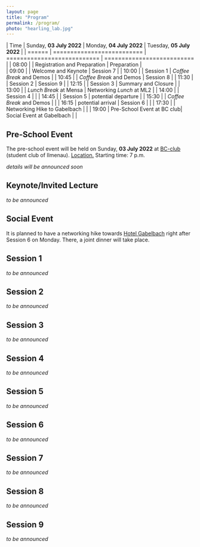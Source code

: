 ```yaml
---
layout: page
title: "Program"
permalink: /program/
photo: "hearling_lab.jpg"
---
```



| Time          | Sunday, **03 July 2022**   | Monday, **04 July 2022**    	| Tuesday, **05 July 2022**  |
| ======        | ========================== | =========================== 	| ========================== |
| 08:00  	   	|                            | Registration and Preparation	| Preparation				 |	
| 09:00 	   	|                            | Welcome and Keynote         	| Session 7	    			 |
| 10:00        	|                            | Session 1                 	| _Coffee Break_ and Demos 	 |
| 10:45			|                            | _Coffee Break_ and Demos	   	| Session 8				     |
| 11:30			|                            | Session 2					| Session 9        			 |
| 12:15			|                            | Session 3					| Summary and Closure		 |
| 13:00			|                            | _Lunch Break_ at Mensa		| Networking _Lunch_ at ML2  |
| 14:00			|                            | Session 4					|                            |
| 14:45			| 				             | Session 5					| potential departure		 |
| 15:30			| 				             | _Coffee Break_ and Demos	   	|                            |
| 16:15			| potential arrival			 | Session 6					|                            |
| 17:30			| 				             | Networking Hike to Gabelbach |                            |
| 19:00			| Pre-School Event at BC club| Social Event at Gabelbach	|                            |



## Pre-School Event
The pre-school event will be held on Sunday, **03 July 2022** at [BC-club](https://bc-club.de/) (student club of Ilmenau).
<a href="https://osm.org/go/0GqhODM8D?m=" target="_blank">Location.</a> Starting time: 7 p.m.

_details will be announced soon_ 

## Keynote/Invited Lecture

_to be announced_

<!--
* Lecturer: XYZ
* Title: "do be defined"
* Abstract: "todo"
-->


## Social Event
It is planned to have a networking hike towards [Hotel Gabelbach](https://www.hotel-gabelbach.de/en/) right after Session 6 on Monday. There, a joint dinner will take place. 

## Session 1
_to be announced_
## Session 2
_to be announced_
## Session 3
_to be announced_
## Session 4
_to be announced_
## Session 5
_to be announced_
## Session 6
_to be announced_
## Session 7
_to be announced_
## Session 8
_to be announced_
## Session 9
_to be announced_


<!--
**TODO**
-->

<!--
* lab tours (AVLabs, hearing lab, medialab II)
* maybe hiking to a restaurant?

* Lab-Tours & Get-Together: On Sunday, 25 July, there was a Get-Together, including technical tours at the 3IT, CINIQ as well as in the TiME-Lab where participants learned more about the work of the Fraunhofer HHI and its partners.

* Spree Boat Tour: Participants of the Summer School were taken on an evening boat tour on the river Spree in Berlin, where they were treated to a delicious barbecue. The relaxed atmosphere gave them the chance to further exchange ideas after a day of fruitful discussions and to get to know each other even more, while enjoying a beautiful trip through the center of the city.

-->